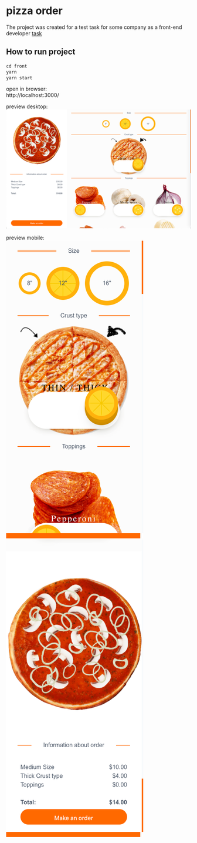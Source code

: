 # pizza order

The project was created for a test task for some company as a front-end developer 
[task](./TASK.md)

## How to run project
```
cd front
yarn
yarn start
```

open in browser:  
http://localhost:3000/

preview desktop:  
![](.README_images/preview-desktop.png)

preview mobile:  
![](.README_images/preview-mobile.png)  
![](.README_images/preview-mobile-end.png)
